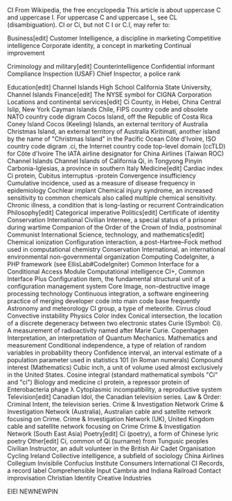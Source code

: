 
CI
From Wikipedia, the free encyclopedia
This article is about uppercase C and uppercase I. For uppercase C and uppercase L, see CL (disambiguation).
CI or Ci, but not C I or C.I, may refer to:

Business[edit]
Customer Intelligence, a discipline in marketing
Competitive intelligence
Corporate identity, a concept in marketing
Continual improvement

Criminology and military[edit]
Counterintelligence
Confidential informant
Compliance Inspection (USAF)
Chief Inspector, a police rank

Education[edit]
Channel Islands High School
California State University, Channel Islands
Finance[edit]
The NYSE symbol for CIGNA Corporation
Locations and continental services[edit]
Ci County, in Hebei, China
Central Islip, New York
Cayman Islands
Chile, FIPS country code and obsolete NATO country code digram
Cocos Island, off the Republic of Costa Rica
Coney Island
Cocos (Keeling) Islands, an external territory of Australia
Christmas Island, an external territory of Australia
Kiritimati, another island by the name of "Christmas Island" in the Pacific Ocean
Côte d'Ivoire, ISO country code digram
.ci, the Internet country code top-level domain (ccTLD) for Côte d'Ivoire
The IATA airline designator for China Airlines (Taiwan ROC)
Channel Islands
Channel Islands of California
Qi, in Tongyong Pinyin
Carbonia-Iglesias, a province in southern Italy
Medicine[edit]
Cardiac index
Ci protein, Cubitus interruptus -protein
Convergence insufficiency
Cumulative incidence, used as a measure of disease frequency in epidemiology
Cochlear implant
Chemical injury syndrome, an increased sensitivity to common chemicals also called multiple chemical sensitivity.
Chronic illness, a condition that is long-lasting or recurrent
Contraindication
Philosophy[edit]
Categorical imperative
Politics[edit]
Certificate of identity
Conservation International
Civilian Internee, a special status of a prisoner during wartime
Companion of the Order of the Crown of India, postnominal
Communist International
Science, technology, and mathematics[edit]
Chemical ionization
Configuration interaction, a post-Hartree–Fock method used in computational chemistry
Conservation International, an international environmental non-governmental organization
Computing
CodeIgniter, a PHP framework (see EllisLab#CodeIgniter)
Common Interface for a Conditional Access Module
Computational intelligence
CI+, Common Interface Plus
Configuration item, the fundamental structural unit of a configuration management system
Core Image, non-destructive image processing technology
Continuous integration, a software engineering practice of merging developer code into main code base frequently
Astronomy and meteorology
CI group, a type of meteorite.
Cirrus cloud
Convective instability
Physics
Color index
Conical intersection, the location of a discrete degeneracy between two electronic states
Curie (Symbol: Ci). A measurement of radioactivity named after Marie Curie.
Copenhagen Interpretation, an interpretation of Quantum Mechanics.
Mathematics and measurement
Conditional independence, a type of relation of random variables in probability theory
Confidence interval, an interval estimate of a population parameter used in statistics
101 (in Roman numerals)
Compound interest (Mathematics)
Cubic inch, a unit of volume used almost exclusively in the United States.
Cosine integral (standard mathematical symbols "Ci" and "ci")
Biology and medicine
cI protein, a repressor protein of Enterobacteria phage λ
Cytoplasmic incompatibility, a reproductive system
Television[edit]
Canadian Idol, the Canadian television series.
Law & Order: Criminal Intent, the television series.
Crime & Investigation Network
Crime & Investigation Network (Australia), Australian cable and satellite network focusing on Crime.
Crime & Investigation Network (UK), United Kingdom cable and satellite network focusing on Crime
Crime & Investigation Network (South East Asia)
Poetry[edit]
Ci (poetry), a form of Chinese lyric poetry
Other[edit]
Ci, common of Qi (surname) from Tungusic peoples
Civilian Instructor, an adult volunteer in the British Air Cadet Organisation
Cycling Ireland
Collective intelligence, a subfield of sociology
China Airlines
Collegium Invisibile
Confucius Institute
Consumers International
CI Records, a record label
Comprehensible Input
Cambria and Indiana Railroad
Contact improvisation
Christian Identity
Creative Industries

EIEI NEWNEWPIN
